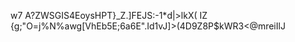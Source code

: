 w7A?ZWSGIS4EoysHPT}_Z.]FEJS\:-1*d|>lkX( IZ{g;"O=j%N%awg[VhEb5E;6a6E".Id1vJ]>(4D9Z8P$kWR3<@mreiIlJ	
